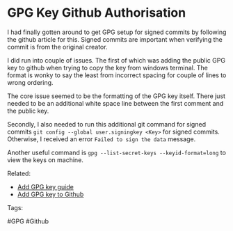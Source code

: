 # GPG Key Github Authorisation
I had finally gotten around to get GPG setup for signed commits
by following the github article for this. Signed commits are important
when verifying the commit is from the original creator.

I did run into couple of issues. The first of which was adding the
public GPG key to github when trying to copy the key from windows
terminal. The format is wonky to say the least from incorrect spacing
for couple of lines to wrong ordering.

The core issue seemed to be the formatting of the GPG key itself. There
just needed to be an additional white space line between the first
comment and the public key.

Secondly, I also needed to run this additional git command for signed
commits `git config --global user.signingkey <Key>` for signed commits.
Otherwise, I received an error `Failed to sign the data` message.

Another useful command is `gpg --list-secret-keys --keyid-format=long`
to view the keys on machine.

Related:
 * [Add GPG key guide](https://docs.github.com/en/authentication/managing-commit-signature-verification/generating-a-new-gpg-key)
 * [Add GPG key to Github](https://docs.github.com/en/authentication/managing-commit-signature-verification/adding-a-gpg-key-to-your-github-account)

Tags:
  
  #GPG #Github
